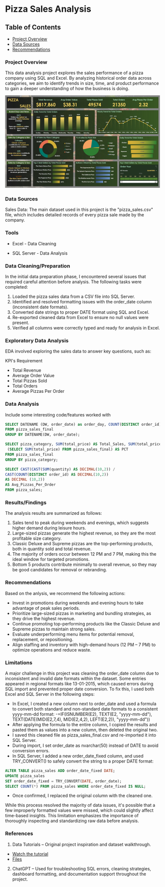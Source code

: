 # Pizza Sales Analysis

## Table of Contents

- [Project Overview](#project-overview)
- [Data Sources](#data-sources)
- [Recommendations](#recommendations)

### Project Overview

This data analysis project explores the sales performance of a pizza company using SQL and Excel. By analyzing historical order data across categories, we aim to identify trends in size, time, and product performance to gain a deeper understanding of how the business is doing.

![Dashboard](final_dashboard.JPG)

### Data Sources

Sales Data: The main dataset used in this project is the "pizza_sales.csv" file, which includes detailed records of every pizza sale made by the company.

### Tools
- Excel - Data Cleaning 

- SQL Server - Data Analysis

### Data Cleaning/Preparation

In the initial data preparation phase, I encountered several issues that required careful attention before analysis. The following tasks were completed:
1. Loaded the pizza sales data from a CSV file into SQL Server.
2. Identified and resolved formatting issues with the order_date column (inconsistent date formats).
3. Converted date strings to proper DATE format using SQL and Excel.
4. Re-exported cleaned data from Excel to ensure no null values were present.
5. Verified all columns were correctly typed and ready for analysis in Excel.

### Exploratory Data Analysis

EDA involved exploring the sales data to answer key questions, such as:

KPI's Requirement
- Total Revenue
- Average Order Value
- Total Pizzas Sold
- Total Orders
- Average Pizzas Per Order

### Data Analysis

Include some interesting code/features worked with

```sql
SELECT DATENAME (DW, order_date) as order_day, COUNT(DISTINCT order_id) AS Total_orders
FROM pizza_sales_final
GROUP BY DATENAME(DW, order_date);
```

```sql
SELECT pizza_category, SUM(total_price) AS Total_Sales, SUM(total_price) * 100 /
 (SELECT SUM(total_price) FROM pizza_sales_final) AS PCT
FROM pizza_sales_final
GROUP BY pizza_category;

```

```sql
SELECT CAST(CAST(SUM(quantity) AS DECIMAL(10,2)) /
CAST(COUNT(DISTINCT order_id) AS DECIMAL(10,2)) 
AS DECIMAL (10,2))
AS Avg_Pizzas_Per_Order
FROM pizza_sales;
```

### Results/Findings

The analysis results are summarized as follows:
1. Sales tend to peak during weekends and evenings, which suggests higher demand during leisure hours.
2. Large-sized pizzas generate the highest revenue, so they are the most profitable size category.
3. Classic Deluxe and Supreme pizzas are the top-performing products, both in quantity sold and total revenue.
4. The majority of orders occur between 12 PM and 7 PM, making this the ideal window for targeted promotions.
5. Bottom 5 products contribute minimally to overall revenue, so they may be good candidates for removal or rebranding.

### Recommendations

Based on the anlysis, we recommend the following actions:
- Invest in promotions during weekends and evening hours to take advantage of peak sales periods.
- Prioritize large-sized pizzas in marketing and bundling strategies, as they drive the highest revenue.
- Continue promoting top-performing products like the Classic Deluxe and Supreme pizzas to maintain strong sales.
- Evaluate underperforming menu items for potential removal, replacement, or repositioning.
- Align staffing and inventory with high-demand hours (12 PM – 7 PM) to optimize operations and reduce waste.

### Limitations

A major challenge in this project was cleaning the order_date column due to inconsistent and invalid date formats within the dataset. Some entries appeared in regional formats like 13-01-2015, which caused errors during SQL import and prevented proper date conversion. To fix this, I used both Excel and SQL Server in the following steps:

- In Excel, I created a new column next to order_date and used a formula to convert both standard and non-standard date formats to a consistent yyyy-mm-dd format:
  -=IF(ISNUMBER(E2), TEXT(E2, "yyyy-mm-dd"), TEXT(DATE(MID(E2,7,4), MID(E2,4,2), LEFT(E2,2)), "yyyy-mm-dd"))
- After applying the formula to the entire column, I copied the results and pasted them as values into a new column, then deleted the original two.
- I saved this cleaned file as pizza_sales_final.csv and re-imported it into SQL Server.
- During import, I set order_date as nvarchar(50) instead of DATE to avoid conversion errors.
- In SQL Server, I added a new order_date_fixed column, and used TRY_CONVERT() to safely convert the string to a proper DATE format:
```sql
ALTER TABLE pizza_sales ADD order_date_fixed DATE;
UPDATE pizza_sales
SET order_date_fixed = TRY_CONVERT(DATE, order_date);
SELECT COUNT(*) FROM pizza_sales WHERE order_date_fixed IS NULL;
```
- Once confirmed, I replaced the original column with the cleaned one.

While this process resolved the majority of data issues, it's possible that a few improperly formatted values were missed, which could slightly affect time-based insights. This limitation emphasizes the importance of thoroughly inspecting and standardizing raw data before analysis.

### References
1. Data Tutorials – Original project inspiration and dataset walkthrough.
  - [Watch the tutorial](https://www.youtube.com/watch?v=3Acmk-rqn6c&list=PLO9LeSU_vHCWpfLDRTT5nBz9Z0libOs5k&ab_channel=DataTutorials )
  - [Files](https://drive.google.com/drive/folders/1ecpBALfFUMSK-GOnk-X4nZhC_uK18zih)
2. ChatGPT – Used for troubleshooting SQL errors, cleaning strategies, dashboard formatting, and documentation support throughout the project.
















